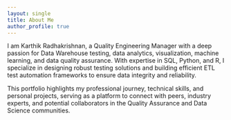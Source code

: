 ```yaml
---
layout: single
title: About Me
author_profile: true
---
```


I am Karthik Radhakrishnan, a Quality Engineering Manager with a deep passion for Data Warehouse testing, data analytics, visualization, machine learning, and data quality assurance. With expertise in SQL, Python, and R, I specialize in designing robust testing solutions and building efficient ETL test automation frameworks to ensure data integrity and reliability.

This portfolio highlights my professional journey, technical skills, and personal projects, serving as a platform to connect with peers, industry experts, and potential collaborators in the Quality Assurance and Data Science communities.
